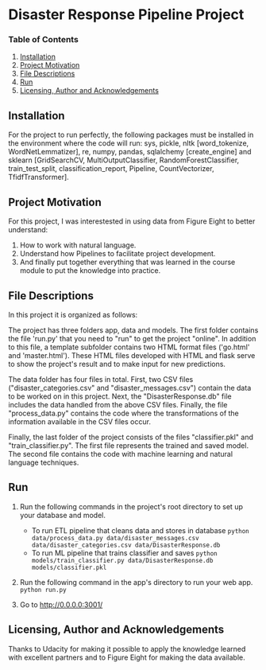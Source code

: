 # Disaster Response Pipeline Project

### Table of Contents
1. [Installation](#installation)
2. [Project Motivation](#motivation)
3. [File Descriptions](#files)
4. [Run](#run)
5. [Licensing, Author and Acknowledgements](#laa)

## Installation <a name="installation"></a>

For the project to run perfectly, the following packages must be installed in the environment where the code will run: sys, pickle, nltk [word_tokenize, WordNetLemmatizer], re, numpy, pandas, sqlalchemy [create_engine] and sklearn [GridSearchCV, MultiOutputClassifier, RandomForestClassifier, train_test_split, classification_report, Pipeline, CountVectorizer, TfidfTransformer].

## Project Motivation<a name="motivation"></a>

For this project, I was interestested in using data from Figure Eight to better understand:

1. How to work with natural language.
2. Understand how Pipelines to facilitate project development.
3. And finally put together everything that was learned in the course module to put the knowledge into practice.

## File Descriptions <a name="files"></a>

In this project it is organized as follows:

The project has three folders app, data and models. The first folder contains the file 'run.py' that you need to "run" to get the project "online". In addition to this file, a template subfolder contains two HTML format files ('go.html' and 'master.html'). These HTML files developed with HTML and flask serve to show the project's result and to make input for new predictions.

The data folder has four files in total. First, two CSV files ("disaster_categories.csv" and "disaster_messages.csv") contain the data to be worked on in this project. Next, the "DisasterResponse.db" file includes the data handled from the above CSV files. Finally, the file "process_data.py" contains the code where the transformations of the information available in the CSV files occur.

Finally, the last folder of the project consists of the files "classifier.pkl" and "train_classifier.py". The first file represents the trained and saved model. The second file contains the code with machine learning and natural language techniques.

## Run <a name="run"></a>

1. Run the following commands in the project's root directory to set up your database and model.

    - To run ETL pipeline that cleans data and stores in database
        `python data/process_data.py data/disaster_messages.csv data/disaster_categories.csv data/DisasterResponse.db`
    - To run ML pipeline that trains classifier and saves
        `python models/train_classifier.py data/DisasterResponse.db models/classifier.pkl`

2. Run the following command in the app's directory to run your web app.
    `python run.py`

3. Go to http://0.0.0.0:3001/

## Licensing, Author and Acknowledgements <a name="laa"></a>

Thanks to Udacity for making it possible to apply the knowledge learned with excellent partners and to Figure Eight for making the data available.